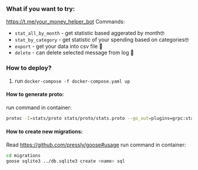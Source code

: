 ### What if you want to try:
https://t.me/your_money_helper_bot
Commands:
- `stat_all_by_month` - get statistic based aggerated by month🤓
- `stat_by_category` - get statistic of your spending based on categories🤓
- `export` - get your data into csv file 📄
- `delete` - can delete selected message from log 🌚

### How to deploy?
1) run `docker-compose -f docker-compose.yaml up`

#### How to generate proto:
run command in container: 
```bash
protoc -I=stats/proto stats/proto/stats.proto --go_out=plugins=grpc:stats
```

#### How to create new migrations:
Read https://github.com/pressly/goose#usage
run command in container: 
```bash
cd migrations
goose sqlite3 ../db.sqlite3 create <name> sql
```
